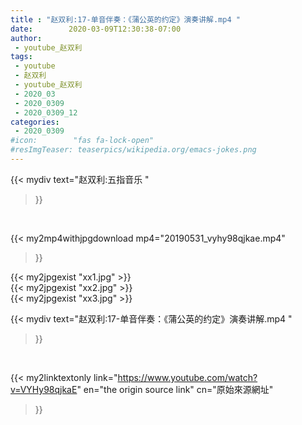 ```yaml
---
title : "赵双利:17-单音伴奏：《蒲公英的约定》演奏讲解.mp4 "
date:        2020-03-09T12:30:38-07:00
author:
 - youtube_赵双利
tags:
 - youtube
 - 赵双利
 - youtube_赵双利
 - 2020_03
 - 2020_0309
 - 2020_0309_12
categories:
 - 2020_0309
#icon:        "fas fa-lock-open"
#resImgTeaser: teaserpics/wikipedia.org/emacs-jokes.png
---
```


{{< mydiv text="赵双利:五指音乐 "
>}}
<br>


{{< my2mp4withjpgdownload mp4="20190531_vyhy98qjkae.mp4"
>}}

{{< my2jpgexist "xx1.jpg" >}}<br>
{{< my2jpgexist "xx2.jpg" >}}<br>
{{< my2jpgexist "xx3.jpg" >}}<br>



{{< mydiv text="赵双利:17-单音伴奏：《蒲公英的约定》演奏讲解.mp4 "
>}}
<br>

{{< my2linktextonly link="https://www.youtube.com/watch?v=VYHy98qjkaE"
en="the origin source link" cn="原始來源網址"
>}}


<br>

